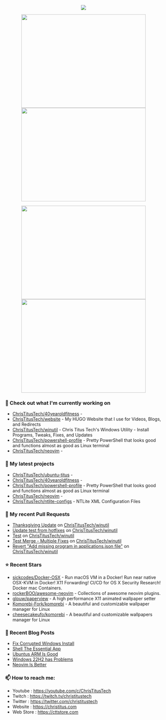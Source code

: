 <p align="center"><a href="https://github.com/anuraghazra/github-readme-stats">
  <img align="center" src="https://github-readme-stats.vercel.app/api?username=ChrisTitusTech&show_icons=true&theme=tokyonight" />
</a></p>

<p align="center"><a href="https://wakatime.com/@christitustech">
  <img align="center" width="400" height="300" src="https://wakatime.com/share/@christitustech/4c17a227-eb23-48c5-a2f1-492e5538842c.svg" />
</a>
<a href="https://wakatime.com/@christitustech">
  <img align="center" width="400" height="300" src="https://wakatime.com/share/@christitustech/57160975-2111-472e-bc92-f390b42053b3.svg" />
</a></p>

<p align="center"><a href="https://wakatime.com/@christitustech">
  <img align="center" width="400" height="300" src="https://wakatime.com/share/@christitustech/b7d6c245-11dd-4802-a2dd-8ff0fd915324.svg" />
</a>
<a href="https://wakatime.com/@christitustech">
  <img align="center" width="400" height="300" src="https://wakatime.com/share/@christitustech/29475f0b-8d50-47b4-aaf5-f96bdcab9d0d.svg" />
</a></p>

### 👷 Check out what I'm currently working on

- [ChrisTitusTech/40yearoldfitness](https://github.com/ChrisTitusTech/40yearoldfitness) - 
- [ChrisTitusTech/website](https://github.com/ChrisTitusTech/website) - My HUGO Website that I use for Videos, Blogs, and Redirects
- [ChrisTitusTech/winutil](https://github.com/ChrisTitusTech/winutil) - Chris Titus Tech&#39;s Windows Utility - Install Programs, Tweaks, Fixes, and Updates
- [ChrisTitusTech/powershell-profile](https://github.com/ChrisTitusTech/powershell-profile) - Pretty PowerShell that looks good and functions almost as good as Linux terminal 
- [ChrisTitusTech/neovim](https://github.com/ChrisTitusTech/neovim) - 
### 🌱 My latest projects

- [ChrisTitusTech/ubuntu-titus](https://github.com/ChrisTitusTech/ubuntu-titus) - 
- [ChrisTitusTech/40yearoldfitness](https://github.com/ChrisTitusTech/40yearoldfitness) - 
- [ChrisTitusTech/powershell-profile](https://github.com/ChrisTitusTech/powershell-profile) - Pretty PowerShell that looks good and functions almost as good as Linux terminal 
- [ChrisTitusTech/neovim](https://github.com/ChrisTitusTech/neovim) - 
- [ChrisTitusTech/ntlite-configs](https://github.com/ChrisTitusTech/ntlite-configs) - NTLite XML Configuration Files
### 🔨 My recent Pull Requests

- [Thanksgiving Update](https://github.com/ChrisTitusTech/winutil/pull/378) on [ChrisTitusTech/winutil](https://github.com/ChrisTitusTech/winutil)
- [Update test from hotfixes](https://github.com/ChrisTitusTech/winutil/pull/349) on [ChrisTitusTech/winutil](https://github.com/ChrisTitusTech/winutil)
- [Test](https://github.com/ChrisTitusTech/winutil/pull/318) on [ChrisTitusTech/winutil](https://github.com/ChrisTitusTech/winutil)
- [Test Merge - Multiple Fixes](https://github.com/ChrisTitusTech/winutil/pull/317) on [ChrisTitusTech/winutil](https://github.com/ChrisTitusTech/winutil)
- [Revert &#34;Add missing program in applications.json file&#34;](https://github.com/ChrisTitusTech/winutil/pull/316) on [ChrisTitusTech/winutil](https://github.com/ChrisTitusTech/winutil)
### ⭐ Recent Stars

- [sickcodes/Docker-OSX](https://github.com/sickcodes/Docker-OSX) - Run macOS VM in a Docker! Run near native OSX-KVM in Docker! X11 Forwarding! CI/CD for OS X Security Research! Docker mac Containers.
- [rockerBOO/awesome-neovim](https://github.com/rockerBOO/awesome-neovim) - Collections of awesome neovim plugins.
- [glouw/paperview](https://github.com/glouw/paperview) - A high performance X11 animated wallpaper setter
- [Komorebi-Fork/komorebi](https://github.com/Komorebi-Fork/komorebi) - A beautiful and customizable wallpaper manager for Linux
- [cheesecakeufo/komorebi](https://github.com/cheesecakeufo/komorebi) - A beautiful and customizable wallpapers manager for Linux
### 📰 Recent Blog Posts

- [Fix Corrupted Windows Install](https://christitus.com/fix-corrupt-windows-install/)
- [Shell The Essential App](https://christitus.com/shell-the-essential-app/)
- [Ubuntus ARM Is Good](https://christitus.com/ubuntus-arm-is-good/)
- [Windows 22H2 has Problems](https://christitus.com/Windows-22H2-problems/)
- [Neovim Is Better](https://christitus.com/neovim-is-better/)
### 📫 How to reach me:
  - Youtube   : <https://youtube.com/c/ChrisTitusTech>
  - Twitch    : <https://twitch.tv/christitustech>
  - Twitter   : <https://twitter.com/christitustech>
  - Website   : <https://christitus.com>
  - Web Store : <https://cttstore.com>
